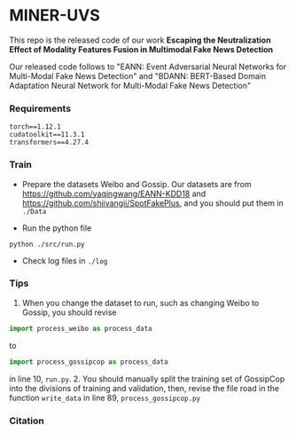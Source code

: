 # MINER-UVS
This repo is the released code of our work **Escaping the Neutralization Effect of Modality Features Fusion in Multimodal Fake News Detection**

Our released code follows to "EANN: Event Adversarial Neural Networks for Multi-Modal Fake News Detection" and "BDANN: BERT-Based Domain Adaptation Neural
Network for Multi-Modal Fake News Detection"

### Requirements

```
torch==1.12.1
cudatoolkit==11.3.1
transformers==4.27.4
```

### Train

- Prepare the datasets Weibo and Gossip. Our datasets are from https://github.com/yaqingwang/EANN-KDD18 and https://github.com/shiivangii/SpotFakePlus,
and you should put them in `./Data`

- Run the python file
```shell
python ./src/run.py
```

- Check log files in `./log`

### Tips
1. When you change the dataset to run, such as changing Weibo to Gossip, you should revise 
```python
import process_weibo as process_data
```
to
```python
import process_gossipcop as process_data
```
in line 10, `run.py`.
2. You should manually split the training set of GossipCop into the divisions of training and validation, then, revise the file road in the function `write_data` in line 89, `process_gossipcop.py`

### Citation
```

```